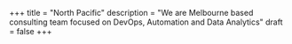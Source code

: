 +++
title = "North Pacific"
description = "We are Melbourne based consulting team focused on DevOps, Automation and Data Analytics"
draft = false
+++
